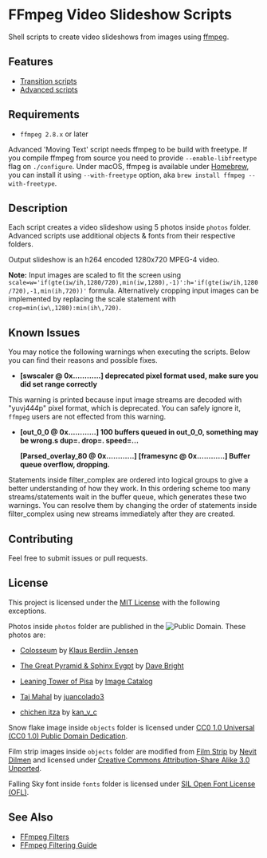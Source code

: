 # FFmpeg Video Slideshow Scripts

Shell scripts to create video slideshows from images using [ffmpeg](https://www.ffmpeg.org/).


## Features
- [Transition scripts](transition_scripts) 
- [Advanced scripts](advanced_scripts)


## Requirements

- `ffmpeg 2.8.x` or later

Advanced 'Moving Text' script needs ffmpeg to be build with freetype. If you compile ffmpeg from source you need to provide `--enable-libfreetype` flag on `./configure`. Under macOS, ffmpeg is available under [Homebrew](https://brew.sh/), you can install it using `--with-freetype` option, aka `brew install ffmpeg --with-freetype`.


## Description

Each script creates a video slideshow using 5 photos inside `photos` folder. Advanced scripts use additional objects & fonts from their respective folders.

Output slideshow is an h264 encoded 1280x720 MPEG-4 video.

**Note:** Input images are scaled to fit the screen using `scale=w='if(gte(iw/ih,1280/720),min(iw,1280),-1)':h='if(gte(iw/ih,1280/720),-1,min(ih,720))'` formula. Alternatively cropping input images can be implemented by replacing the scale statement with `crop=min(iw\,1280):min(ih\,720)`.


## Known Issues

You may notice the following warnings when executing the scripts. Below you can find their reasons and possible fixes.

- **[swscaler @ 0x............] deprecated pixel format used, make sure you did set range correctly**

This warning is printed because input image streams are decoded with "yuvj444p" pixel format, which is deprecated. You can safely ignore it, `ffmpeg` users are not effected from this warning.

- **[out_0_0 @ 0x............] 100 buffers queued in out_0_0, something may be wrong.s dup=. drop=. speed=...**

  **[Parsed_overlay_80 @ 0x............] [framesync @ 0x............] Buffer queue overflow, dropping.**

Statements inside filter_complex are ordered into logical groups to give a better understanding of how they work. In this ordering scheme too many streams/statements wait in the buffer queue, which generates these two warnings. You can resolve them by changing the order of statements inside filter_complex using new streams immediately after they are created.


## Contributing

Feel free to submit issues or pull requests.


## License
This project is licensed under the [MIT License](https://opensource.org/licenses/MIT) with the following exceptions.

Photos inside `photos` folder are published in the ![Public Domain](https://upload.wikimedia.org/wikipedia/commons/thumb/8/84/Public_Domain_Mark_button.svg/88px-Public_Domain_Mark_button.svg.png "Public Domain"). These photos are:

- [Colosseum](https://www.flickr.com/photos/134331036@N08/35674227104/) by [Klaus Berdiin Jensen](https://www.flickr.com/photos/134331036@N08/)

- [The Great Pyramid & Sphinx Eygpt](https://www.flickr.com/photos/130817154@N04/24211972286/) by [Dave Bright](https://www.flickr.com/photos/130817154@N04/)

- [Leaning Tower of Pisa](https://www.flickr.com/photos/image-catalog/19897194376/) by [Image Catalog](https://www.flickr.com/photos/image-catalog/)

- [Taj Mahal](https://www.flickr.com/photos/149013784@N08/32862668233/) by [juancolado3](https://www.flickr.com/photos/149013784@N08/)

- [chichen itza](https://www.flickr.com/photos/kanvc/15398655930/) by [kan_v_c](https://www.flickr.com/photos/kanvc/)

Snow flake image inside `objects` folder is licensed under [CC0 1.0 Universal (CC0 1.0) Public Domain Dedication](https://creativecommons.org/publicdomain/zero/1.0/).

Film strip images inside `objects` folder are modified from [Film Strip](https://commons.wikimedia.org/wiki/File:Film_strip.svg) by [Nevit Dilmen](https://commons.wikimedia.org/wiki/User:Nevit) and licensed under [Creative Commons Attribution-Share Alike 3.0 Unported](https://creativecommons.org/licenses/by-sa/3.0/deed.en).

Falling Sky font inside `fonts` folder is licensed under [SIL Open Font License (OFL)](https://opensource.org/licenses/OFL-1.1).

## See Also

- [FFmpeg Filters](https://ffmpeg.org/ffmpeg-filters.html)
- [FFmpeg Filtering Guide](https://trac.ffmpeg.org/wiki/FilteringGuide)
